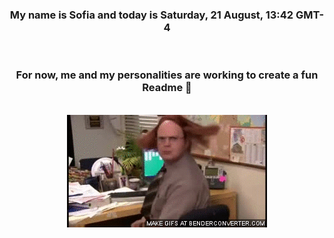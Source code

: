


<div align="center">
<h3 >My name is Sofia and today is Saturday, 21 August, 13:42 GMT-4</h3><br>
<h3 >For now, me and my personalities are working to create a fun Readme 👋
</h3><br>
<img src='img/dwight.gif' alt='working...'/>
</div>
